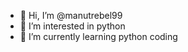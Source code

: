 - 👋 Hi, I’m @manutrebel99
- 👀 I’m interested in python
- 🌱 I’m currently learning python coding

<!---
manutrebel99/manutrebel99 is a ✨ special ✨ repository because its `README.md` (this file) appears on your GitHub profile.
You can click the Preview link to take a look at your changes.
--->
